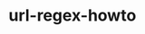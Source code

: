 # url-regex-howto


<script src="https://gist.github.com/HaleyNicole126/6eae1f74609dc25e2edfaab30d725508.js"></script>

